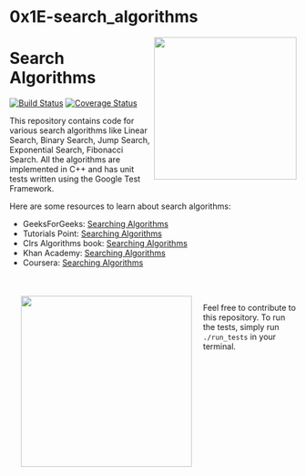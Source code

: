 # 0x1E-search_algorithms

<img src="https://i.imgur.com/bAZMuZ1.png" width="250" align="right">

# Search Algorithms
[![Build Status](https://travis-ci.org/AkashSingh3031/0x1E-search_algorithms.svg?branch=master)](https://travis-ci.org/AkashSingh3031/0x1E-search_algorithms)
[![Coverage Status](https://coveralls.io/repos/github/AkashSingh3031/0x1E-search_algorithms/badge.svg?branch=master)](https://coveralls.io/github/AkashSingh3031/0x1E-search_algorithms?branch=master)

This repository contains code for various search algorithms like Linear Search, Binary Search, Jump Search, Exponential Search, Fibonacci Search. All the algorithms are implemented in C++ and has unit tests written using the Google Test Framework.


Here are some resources to learn about search algorithms:

* GeeksForGeeks: [Searching Algorithms](http://www.geeksforgeeks.org/searching-algorithms/)
* Tutorials Point: [Searching Algorithms](https://www.tutorialspoint.com/data_structures_algorithms/searching_algorithm.htm)
* Clrs Algorithms book: [Searching Algorithms](https://mitpress.mit.edu/books/introduction-algorithms-third-edition)
* Khan Academy: [Searching Algorithms](https://www.khanacademy.org/computing/computer-science/algorithms/search-algorithms/a/linear-search)
* Coursera: [Searching Algorithms](https://www.coursera.org/learn/algorithms-searching)


<br><br>
<img src="https://i.imgur.com/VK76kKK.gif" align="left" width="300" hspace="20" vspace="2">

Feel free to contribute to this repository. To run the tests, simply run `./run_tests` in your terminal.

<br clear="all">
